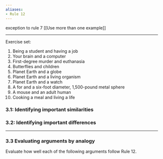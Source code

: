 ```yaml
---
aliases:
- Rule 12
---
```


exception to rule 7 [[Use more than one example]]



---
Exercise set:
1. Being a student and having a job
2. Your brain and a computer
3. First-degree murder and euthanasia
4. Butterflies and children
5. Planet Earth and a globe
6. Planet Earth and a living organism
7. Planet Earth and a watch
8. A for and a six-foot diameter, 1,500-pound metal sphere
9. A mouse and an adult human
10. Cooking a meal and living a life
### 3.1: Identifying important similarities

### 3.2: Identifying important differences


---
### 3.3 Evaluating arguments by analogy
Evaluate how well each of the following arguments follow Rule 12.